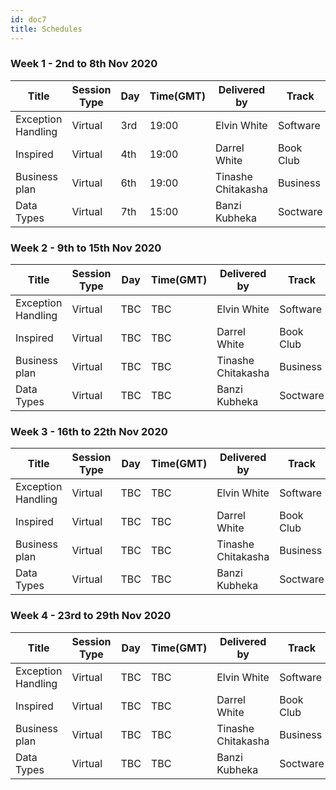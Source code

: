 ```yaml
---
id: doc7
title: Schedules
---
```



### Week 1 - 2nd to 8th Nov 2020

| Title              | Session Type | Day | Time(GMT)|Delivered by        | Track    | Join       |
|--------------------|--------------|-----|----------|--------------------|----------|------------|
| Exception Handling | Virtual      | 3rd | 19:00    | Elvin White        | Software | Coming Soon|
| Inspired           | Virtual      | 4th | 19:00    | Darrel White       | Book Club| Coming Soon|
| Business plan      | Virtual      | 6th | 19:00    | Tinashe Chitakasha | Business | Coming Soon|
| Data Types         | Virtual      | 7th | 15:00    | Banzi Kubheka      | Soctware | Coming Soon|

### Week 2 - 9th to 15th Nov 2020

| Title              | Session Type | Day | Time(GMT)|Delivered by        | Track    | Join       |
|--------------------|--------------|-----|----------|--------------------|----------|------------|
| Exception Handling | Virtual      | TBC | TBC      | Elvin White        | Software | Coming Soon|
| Inspired           | Virtual      | TBC | TBC      | Darrel White       | Book Club| Coming Soon|
| Business plan      | Virtual      | TBC | TBC      | Tinashe Chitakasha | Business | Coming Soon|
| Data Types         | Virtual      | TBC | TBC      | Banzi Kubheka      | Soctware | Coming Soon|

### Week 3 - 16th to 22th Nov 2020

| Title              | Session Type | Day | Time(GMT)|Delivered by        | Track    | Join       |
|--------------------|--------------|-----|----------|--------------------|----------|------------|
| Exception Handling | Virtual      | TBC | TBC      | Elvin White        | Software | Coming Soon|
| Inspired           | Virtual      | TBC | TBC      | Darrel White       | Book Club| Coming Soon|
| Business plan      | Virtual      | TBC | TBC      | Tinashe Chitakasha | Business | Coming Soon|
| Data Types         | Virtual      | TBC | TBC      | Banzi Kubheka      | Soctware | Coming Soon|

### Week 4 - 23rd to 29th Nov 2020

| Title              | Session Type | Day | Time(GMT)|Delivered by        | Track    | Join       |
|--------------------|--------------|-----|----------|--------------------|----------|------------|
| Exception Handling | Virtual      | TBC | TBC      | Elvin White        | Software | Coming Soon|
| Inspired           | Virtual      | TBC | TBC      | Darrel White       | Book Club| Coming Soon|
| Business plan      | Virtual      | TBC | TBC      | Tinashe Chitakasha | Business | Coming Soon|
| Data Types         | Virtual      | TBC | TBC      | Banzi Kubheka      | Soctware | Coming Soon|
